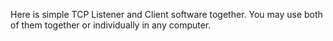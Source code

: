 Here is simple TCP Listener and Client software together.
You may use both of them together or individually in any computer.
